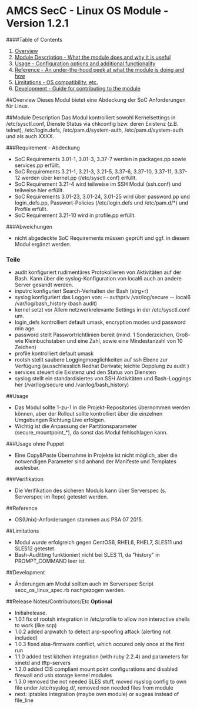 ﻿# AMCS SecC - Linux OS Module - Version 1.2.1

####Table of Contents

1. [Overview](#overview)
2. [Module Description - What the module does and why it is useful](#module-description)
3. [Usage - Configuration options and additional functionality](#usage)
4. [Reference - An under-the-hood peek at what the module is doing and how](#reference)
5. [Limitations - OS compatibility, etc.](#limitations)
6. [Development - Guide for contributing to the module](#development)

##Overview
Dieses Modul bietet eine Abdeckung der SoC Anforderungen für Linux.

##Module Description
Das Modul kontrolliert sowohl Kernelsettings in /etc/sysctl.conf, Dienste Status via chkconfig bzw. deren Existenz (z.B. telnet), /etc/login.defs, /etc/pam.d/system-auth, /etc/pam.d/system-auth und  als auch XXXX.

###Requirement - Abdeckung
- SoC Requirements 3.01-1, 3.01-3, 3.37-7 werden in packages.pp sowie services.pp erfüllt.
- SoC Requirements 3.21-1, 3.21-3, 3.21-5, 3.37-6, 3.37-10, 3.37-11, 3.37-12 werden über kernel.pp (/etc/sysctl.conf) erfüllt.
- SoC Requirement 3.21-4 wird teilweise im SSH Modul (ssh.conf) und teilweise hier erfüllt.
- SoC Requirements 3.01-23, 3.01-24, 3.01-25 wird über password.pp und login_defs.pp, Passwort-Policies (/etc/login.defs und /etc/pam.d/*) und Profile erfüllt.
- SoC Requirement 3.21-10 wird in profile.pp erfüllt.

###Abweichungen
- nicht abgedeckte SoC Requirements müssen geprüft und ggf. in diesem Modul ergänzt werden.

### Teile
- audit konfiguriert rudimentäres Protokollieren von Aktivitäten auf der Bash. Kann über die syslog-Konfiguration von local6 auch an andere Server gesandt werden.
- inputrc konfiguriert Search-Verhalten der Bash (strg+r)
- syslog konfiguriert das Loggen von:
-- authpriv /var/log/secure
-- local6 /var/log/bash_history (bash audit)
- kernel setzt vor Allem netzwerkrelevante Settings in der /etc/sysctl.conf um.
- login_defs kontrolliert default umask, encryption modes und password min age.
- password stellt Passwortrichtlinien bereit (mind. 1 Sonderzeichen, Groß- wie Kleinbuchstaben und eine Zahl, sowie eine Mindestanzahl von 10 Zeichen)
- profile kontrolliert default umask
- rootsh stellt saubere Loggingmoeglichkeiten auf ssh Ebene zur Verfügung (ausschliesslich Redhat Derivate; leichte Dopplung zu audit )
- services steuert die Existenz und den Status von Diensten
- syslog stellt ein standardisiertes von SSH Aktivitäten und Bash-Loggings her (/var/log/secure und /var/log/bash_history)

##Usage
- Das Modul sollte 1-zu-1 in die Projekt-Repositories übernommen werden können, aber der Rollout sollte kontrolliert über die einzelnen Umgebungen Richtung Live erfolgen.
- Wichtig ist die Anpassung der Partitionsparameter (secure_mountpoint_*), da sonst das Modul fehlschlagen kann.

###Usage ohne Puppet
- Eine Copy&Paste Übernahme in Projekte ist nicht möglich, aber die notwendigen Parameter sind anhand der Manifeste und Templates auslesbar.

###Verifikation
- Die Verifikation des sicheren Moduls kann über Serverspec (s. Serverspec im Repo) getestet werden.

##Reference
- OS(Unix)-Anforderungen stammen aus PSA 07 2015.

##Limitations
- Modul wurde erfolgreich gegen CentOS6, RHEL6, RHEL7, SLES11 und SLES12 getestet.
- Bash-Auditting funktioniert nicht bei SLES 11, da "history" in PROMPT_COMMAND leer ist.

##Development
- Änderungen am Modul sollten auch im Serverspec Script secc_os_linux_spec.rb nachgezogen werden.

##Release Notes/Contributors/Etc **Optional**
- Initialrelease.
- 1.0.1 fix of rootsh integration in /etc/profile to allow non interactive shells to work (like scp)
- 1.0.2 added arpwatch to detect arp-spoofing attack (alerting not included)
- 1.0.3 fixed alsa-firmware conflict, which occured only once at the first run
- 1.1.0 added test kitchen integration (with ruby 2.2.4) and parameters for xinetd and tftp-servers
- 1.2.0 added CIS compliant mount point configurations and disabled firewall and usb storage kernel modules
- 1.3.0 removed the not needed SLES stuff, moved rsyslog config to own file under /etc/rsyslog.d/, removed non needed files from module
- next: iptables integration (maybe own module) or augeas instead of file_line

